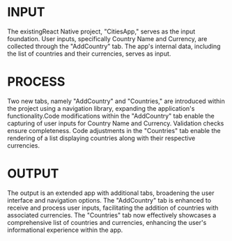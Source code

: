 # INPUT 
The existingReact Native project, "CitiesApp," serves as the input foundation. User inputs, specifically Country Name and Currency, are collected through the "AddCountry" tab. The app's internal data, including the list of countries and their currencies, serves as input. 

# PROCESS 
Two new tabs, namely "AddCountry" and "Countries," are introduced within the project using a navigation library, expanding the application's functionality.Code modifications within the "AddCountry" tab enable the capturing of user inputs for Country Name and Currency. Validation checks ensure completeness. Code adjustments in the "Countries" tab enable the rendering of a list displaying countries along with their respective currencies.

# OUTPUT 
The output is an extended app with additional tabs, broadening the user interface and navigation options. The "AddCountry" tab is enhanced to receive and process user inputs, facilitating the addition of countries with associated currencies. The "Countries" tab now effectively showcases a comprehensive list of countries and currencies, enhancing the user's informational experience within the app.
